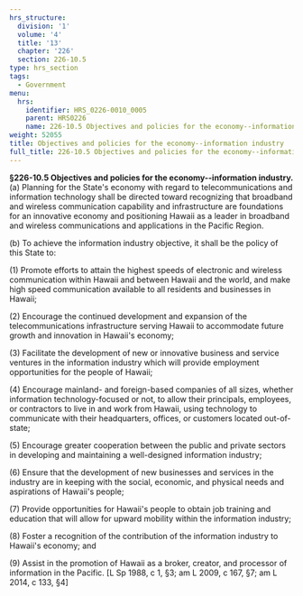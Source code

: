 ```yaml
---
hrs_structure:
  division: '1'
  volume: '4'
  title: '13'
  chapter: '226'
  section: 226-10.5
type: hrs_section
tags:
  - Government
menu:
  hrs:
    identifier: HRS_0226-0010_0005
    parent: HRS0226
    name: 226-10.5 Objectives and policies for the economy--information industry
weight: 52055
title: Objectives and policies for the economy--information industry
full_title: 226-10.5 Objectives and policies for the economy--information industry
---
```

**§226-10.5 Objectives and policies for the economy--information industry.** (a) Planning for the State's economy with regard to telecommunications and information technology shall be directed toward recognizing that broadband and wireless communication capability and infrastructure are foundations for an innovative economy and positioning Hawaii as a leader in broadband and wireless communications and applications in the Pacific Region.

(b) To achieve the information industry objective, it shall be the policy of this State to:

(1) Promote efforts to attain the highest speeds of electronic and wireless communication within Hawaii and between Hawaii and the world, and make high speed communication available to all residents and businesses in Hawaii;

(2) Encourage the continued development and expansion of the telecommunications infrastructure serving Hawaii to accommodate future growth and innovation in Hawaii's economy;

(3) Facilitate the development of new or innovative business and service ventures in the information industry which will provide employment opportunities for the people of Hawaii;

(4) Encourage mainland- and foreign-based companies of all sizes, whether information technology-focused or not, to allow their principals, employees, or contractors to live in and work from Hawaii, using technology to communicate with their headquarters, offices, or customers located out-of-state;

(5) Encourage greater cooperation between the public and private sectors in developing and maintaining a well-designed information industry;

(6) Ensure that the development of new businesses and services in the industry are in keeping with the social, economic, and physical needs and aspirations of Hawaii's people;

(7) Provide opportunities for Hawaii's people to obtain job training and education that will allow for upward mobility within the information industry;

(8) Foster a recognition of the contribution of the information industry to Hawaii's economy; and

(9) Assist in the promotion of Hawaii as a broker, creator, and processor of information in the Pacific. [L Sp 1988, c 1, §3; am L 2009, c 167, §7; am L 2014, c 133, §4]
